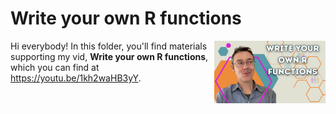 # Write your own R functions
[<img src="funct thumb.png" align="right" height="100" />](<https://youtu.be/1kh2waHB3yY>)

Hi everybody! In this folder, you'll find materials supporting my vid, **Write your own R functions**, which you can find at <https://youtu.be/1kh2waHB3yY>. 

